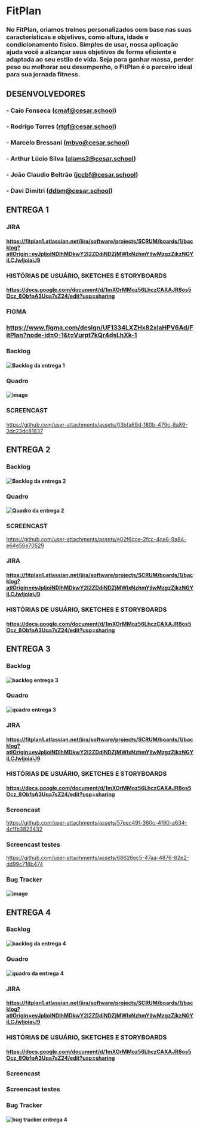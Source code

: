 # FitPlan

### No FitPlan, criamos treinos personalizados com base nas suas características e objetivos, como altura, idade e condicionamento físico. Simples de usar, nossa aplicação ajuda você a alcançar seus objetivos de forma eficiente e adaptada ao seu estilo de vida. Seja para ganhar massa, perder peso ou melhorar seu desempenho, o FitPlan é o parceiro ideal para sua jornada fitness.

## DESENVOLVEDORES

### - Caio Fonseca (cmaf@cesar.school)
### - Rodrigo Torres (rtgf@cesar.school)
### - Marcelo Bressani (mbvo@cesar.school)
### - Arthur Lúcio Silva (alams2@cesar.school)
### - João Claudio Beltrão (jccbf@cesar.school)
### - Davi Dimitri   (ddbm@cesar.school)
## ENTREGA 1

### JIRA

#### https://fitplan1.atlassian.net/jira/software/projects/SCRUM/boards/1/backlog?atlOrigin=eyJpIjoiNDlhMDkwY2I2ZDdjNDZjMWIxNzhmYjIwMzgzZjkzNGYiLCJwIjoiaiJ9

### HISTÓRIAS DE USUÁRIO, SKETCHES E STORYBOARDS

#### https://docs.google.com/document/d/1mXOrMMoz56LhczCAXAJR8os5Ocz_8ObfpA3Uqa7sZ24/edit?usp=sharing

### FIGMA 

### https://www.figma.com/design/UF1334LXZHx82xlaHPV6Ad/FitPlan?node-id=0-1&t=Vurpt7kQr4dsLhXk-1

### Backlog

#### ![Backlog da entrega 1](https://github.com/user-attachments/assets/32a5b339-5fbd-42a0-8ca2-1892b3746939)

### Quadro 

#### ![image](https://github.com/user-attachments/assets/f8486a84-2cf9-4eba-8ac0-207d9fb75cf4)

### SCREENCAST 

#### 
https://github.com/user-attachments/assets/03bfa69d-180b-479c-8a89-3dc23dc81837

## ENTREGA 2

### Backlog

#### ![Backlog da entrega 2](https://github.com/user-attachments/assets/90b0576f-45de-4992-b523-484f70b76b76)

### Quadro 

#### ![Quadro da entrega 2](https://github.com/user-attachments/assets/cd6319a7-e076-4f6a-9e77-d9a0ceb0fd6e)

### SCREENCAST 

https://github.com/user-attachments/assets/e02f6cce-2fcc-4ce6-9a84-e64e56e70529


### JIRA

#### https://fitplan1.atlassian.net/jira/software/projects/SCRUM/boards/1/backlog?atlOrigin=eyJpIjoiNDlhMDkwY2I2ZDdjNDZjMWIxNzhmYjIwMzgzZjkzNGYiLCJwIjoiaiJ9

### HISTÓRIAS DE USUÁRIO, SKETCHES E STORYBOARDS

#### https://docs.google.com/document/d/1mXOrMMoz56LhczCAXAJR8os5Ocz_8ObfpA3Uqa7sZ24/edit?usp=sharing

## ENTREGA 3

### Backlog

#### ![backlog entrega 3](https://github.com/user-attachments/assets/f37ff411-55ce-481c-8415-2a5142ccd34b)

### Quadro

#### ![quadro entrega 3](https://github.com/user-attachments/assets/abd6f6ec-cf67-4712-8b96-667b50636c6a)

### JIRA

#### https://fitplan1.atlassian.net/jira/software/projects/SCRUM/boards/1/backlog?atlOrigin=eyJpIjoiNDlhMDkwY2I2ZDdjNDZjMWIxNzhmYjIwMzgzZjkzNGYiLCJwIjoiaiJ9

### HISTÓRIAS DE USUÁRIO, SKETCHES E STORYBOARDS

#### https://docs.google.com/document/d/1mXOrMMoz56LhczCAXAJR8os5Ocz_8ObfpA3Uqa7sZ24/edit?usp=sharing

### Screencast 


https://github.com/user-attachments/assets/57eec49f-360c-4190-a634-4c1fb3823432



### Screencast testes


https://github.com/user-attachments/assets/68628ec5-47aa-4876-82e2-dd99c718b474




### Bug Tracker

#### ![image](https://github.com/user-attachments/assets/f85266a8-d2a9-49b0-b272-ecf83d549941)

## ENTREGA 4

### Backlog

#### ![backlog da entrega 4](https://github.com/user-attachments/assets/611ec52e-e1c9-4860-a812-a3984d383dad)

### Quadro

#### ![quadro da entrega 4](https://github.com/user-attachments/assets/83d315f2-c995-42c0-b4b1-5a4a17eea993)

### JIRA

#### https://fitplan1.atlassian.net/jira/software/projects/SCRUM/boards/1/backlog?atlOrigin=eyJpIjoiNDlhMDkwY2I2ZDdjNDZjMWIxNzhmYjIwMzgzZjkzNGYiLCJwIjoiaiJ9

### HISTÓRIAS DE USUÁRIO, SKETCHES E STORYBOARDS

#### https://docs.google.com/document/d/1mXOrMMoz56LhczCAXAJR8os5Ocz_8ObfpA3Uqa7sZ24/edit?usp=sharing

### Screencast 



### Screencast testes



### Bug Tracker

#### ![bug tracker entrega 4](https://github.com/user-attachments/assets/50477849-c9f2-416e-aa35-85c99f2a867f)

